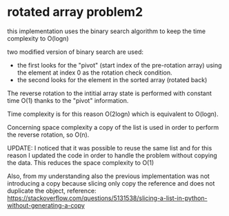 # rotated array problem2

this implementation uses the binary search algorithm to keep the time complexity to O(logn)

two modified version of binary search are used:
- the first looks for the "pivot" (start index of the pre-rotation array) using the element at index 0 as the rotation check condition.
- the second looks for the element in the sorted array (rotated back)

The reverse rotation to the intitial array state is performed with constant time O(1) thanks to the "pivot" information.

Time complexity is for this reason O(2logn) which is equivalent to O(logn).

Concerning space complexity a copy of the list is used in order to perform the reverse rotation, so O(n).

UPDATE: I noticed that it was possible to reuse the same list and for this reason I updated the code in order to handle the problem without copying the data. This reduces the space complexity to O(1)

Also, from my understanding also the previous implementation was not introducing a copy because slicing only copy the reference and does not duplicate the object, reference: https://stackoverflow.com/questions/5131538/slicing-a-list-in-python-without-generating-a-copy
